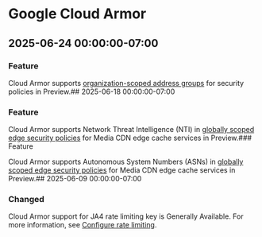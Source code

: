 # Google Cloud Armor

## 2025-06-24 00:00:00-07:00

### Feature

Cloud Armor supports [organization-scoped address groups](https://cloud.google.com/armor/docs/address-groups-overview#organization-scoped-address-group) for security policies in Preview.## 2025-06-18 00:00:00-07:00

### Feature

Cloud Armor supports Network Threat Intelligence (NTI) in [globally scoped edge security policies](https://cloud.google.com/armor/docs/security-policy-overview#expandable-1) for Media CDN edge cache services in Preview.### Feature

Cloud Armor supports Autonomous System Numbers (ASNs) in [globally scoped edge security policies](https://cloud.google.com/armor/docs/security-policy-overview#expandable-1) for Media CDN edge cache services in Preview.## 2025-06-09 00:00:00-07:00

### Changed

Cloud Armor support for JA4 rate limiting key is Generally Available. For more information, see [Configure rate limiting](https://cloud.google.com/armor/docs/configure-rate-limiting).